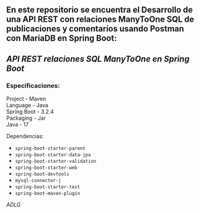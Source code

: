En este repositorio se encuentra el Desarrollo de una API REST con relaciones ManyToOne SQL de publicaciones y comentarios usando Postman con MariaDB en Spring Boot:
-
## ***API REST relaciones SQL ManyToOne en Spring Boot***

### Especificaciones:

Project - Maven <br>
Language - Java <br>
Spring Boot - 3.2.4 <br>
Packaging - Jar <br>
Java - 17 <br>

Dependencias:
* `spring-boot-starter-parent`
* `spring-boot-starter-data-jpa`
* `spring-boot-starter-validation`
* `spring-boot-starter-web`
* `spring-boot-devtools`
* `mysql-connector-j`
* `spring-boot-starter-test`
* `spring-boot-maven-plugin`

*ADLG*
